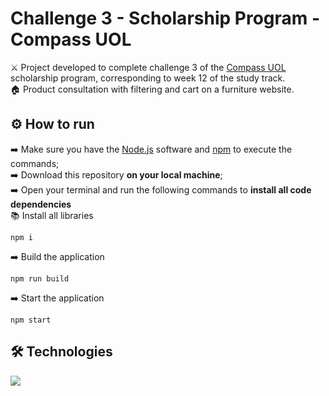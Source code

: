 # Challenge 3 - Scholarship Program - Compass UOL
<section>⚔️ Project developed to complete challenge 3 of the <a href="https://compass.uol/pt/home">Compass UOL</a> scholarship program, corresponding to week 12 of the study track.</section>
<section>🏠 Product consultation with filtering and cart on a furniture website.</section>

## ⚙️ How to run
<section>➡️ Make sure you have the <a href="https://nodejs.org/en">Node.js</a> software and <a href="https://docs.npmjs.com/getting-started">npm</a> to execute the commands;</section>
<section>➡️ Download this repository <b>on your local machine</b>;</section>
<section>➡️ Open your terminal and run the following commands to <b>install all code dependencies</b></section>

<section>📚 Install all libraries</section>

    npm i

<section>➡️ Build the application</section>

    npm run build
  <section>➡️ Start the application</section>

    npm start
 
 ## 🛠️ Technologies

<img src="https://skillicons.dev/icons?i=html,ts,react,tailwindcss,git,figma,nodejs" />
